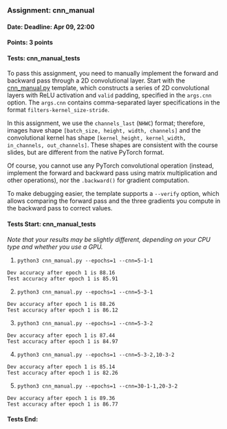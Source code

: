 ### Assignment: cnn_manual
#### Date: Deadline: Apr 09, 22:00
#### Points: 3 points
#### Tests: cnn_manual_tests

To pass this assignment, you need to manually implement the forward and backward
pass through a 2D convolutional layer. Start with the
[cnn_manual.py](https://github.com/ufal/npfl138/tree/master/labs/05/cnn_manual.py)
template, which constructs a series of 2D convolutional layers with ReLU
activation and `valid` padding, specified in the `args.cnn` option.
The `args.cnn` contains comma-separated layer specifications in the format
`filters-kernel_size-stride`.

In this assignment, we use the `channels_last` (`NHWC`) format; therefore,
images have shape `[batch_size, height, width, channels]` and the convolutional
kernel has shape `[kernel_height, kernel_width, in_channels, out_channels]`.
These shapes are consistent with the course slides, but are different from the
native PyTorch format.

Of course, you cannot use any PyTorch convolutional operation (instead,
implement the forward and backward pass using matrix multiplication and other
operations), nor the `.backward()` for gradient computation.

To make debugging easier, the template supports a `--verify` option, which
allows comparing the forward pass and the three gradients you compute in the
backward pass to correct values.

#### Tests Start: cnn_manual_tests
_Note that your results may be slightly different, depending on your CPU type and whether you use a GPU._

1. `python3 cnn_manual.py --epochs=1 --cnn=5-1-1`
```
Dev accuracy after epoch 1 is 88.16
Test accuracy after epoch 1 is 85.91
```

2. `python3 cnn_manual.py --epochs=1 --cnn=5-3-1`
```
Dev accuracy after epoch 1 is 88.26
Test accuracy after epoch 1 is 86.12
```

3. `python3 cnn_manual.py --epochs=1 --cnn=5-3-2`
```
Dev accuracy after epoch 1 is 87.44
Test accuracy after epoch 1 is 84.97
```

4. `python3 cnn_manual.py --epochs=1 --cnn=5-3-2,10-3-2`
```
Dev accuracy after epoch 1 is 85.14
Test accuracy after epoch 1 is 82.26
```

5. `python3 cnn_manual.py --epochs=1 --cnn=30-1-1,20-3-2`
```
Dev accuracy after epoch 1 is 89.36
Test accuracy after epoch 1 is 86.77
```
#### Tests End:
